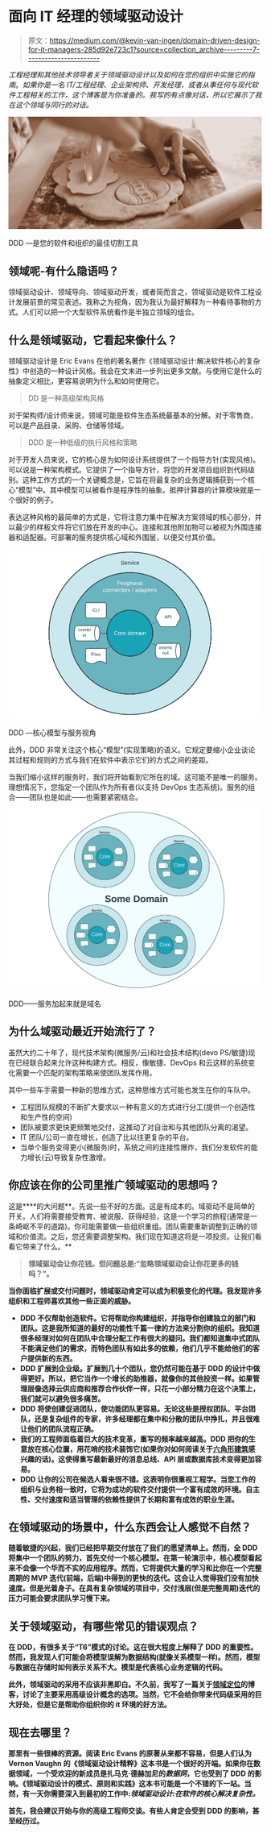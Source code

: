 # 面向 IT 经理的领域驱动设计

> 原文：<https://medium.com/@kevin-van-ingen/domain-driven-design-for-it-managers-285d92e723c1?source=collection_archive---------7----------------------->

*工程经理和其他技术领导者关于领域驱动设计以及如何在您的组织中实施它的指南*。*如果你是一名 IT/工程经理、企业架构师、开发经理，或者从事任何与现代软件工程相关的工作，这个博客是为你准备的。我写的有点像对话，所以它展示了我在这个领域与同行的对话。*

![](img/42f61099b2b5221d382a9143d271360a.png)

DDD —是您的软件和组织的最佳切割工具

## 领域呢-有什么隐语吗？

领域驱动设计、领域导向、领域驱动开发，或者简而言之，领域驱动是软件工程设计发展前景的常见表述。我称之为视角，因为我认为最好解释为一种看待事物的方式。人们可以把一个大型软件系统看作是半独立领域的组合。

## **什么是领域驱动，它看起来像什么？**

领域驱动设计是 Eric Evans 在他的著名著作《领域驱动设计:解决软件核心的复杂性》中创造的一种设计风格。我会在文末进一步列出更多文献。与使用它是什么的抽象定义相比，更容易说明为什么和如何使用它。

> DD 是一种高级架构风格

对于架构师/设计师来说，领域可能是软件生态系统最基本的分解。对于零售商，可以是产品目录、采购、仓储等领域。

> DDD 是一种低级的执行风格和策略

对于开发人员来说，它的核心是为如何设计系统提供了一个指导方针(实现风格)。可以说是一种架构模式。它提供了一个指导方针，将您的开发项目组织到代码级别。这种工作方式的一个关键概念是，它旨在将最复杂的业务逻辑捕获到一个核心“模型”中。其中模型可以被看作是程序性的抽象。抵押计算器的计算模块就是一个很好的例子。

表达这种风格的最简单的方式是，它将注意力集中在解决方案领域的核心部分，并以最少的样板文件将它们放在开发的中心。连接和其他附加物可以被视为外围连接器和适配器。可部署的服务提供核心域和外围层，以便交付其价值。

![](img/86dae8329e38ffbd20c5a4b8387b3737.png)

DDD —核心模型与服务视角

此外，DDD 非常关注这个核心“模型”(实现策略)的语义。它规定要缩小企业谈论其过程和规则的方式与我们在软件中表示它们的方式之间的差距。

当我们缩小这样的服务时，我们将开始看到它所在的域。这可能不是唯一的服务。理想情况下，您指定一个团队作为所有者(以支持 DevOps 生态系统)。服务的组合——团队也是如此——也需要紧密结合。

![](img/ae72c86b9b8d7d1d8ac5f3363498b544.png)

DDD——服务加起来就是域名

## 为什么域驱动最近开始流行了？

虽然大约二十年了，现代技术架构(微服务/云)和社会技术结构(devo PS/敏捷)现在已经联合起来允许这种构建方式。相反，像敏捷、DevOps 和云这样的系统变化需要一个匹配的架构策略来使团队发挥作用。

其中一些车手需要一种新的思维方式，这种思维方式可能也发生在你的车队中。

*   工程团队规模的不断扩大要求以一种有意义的方式进行分工(提供一个创造性和生产性的空间)
*   团队被要求更快更频繁地交付，这推动了对自治和与其他团队分离的渴望。
*   IT 团队/公司一直在增长，创造了比以往更复杂的平台。
*   当单个服务变得更小(微服务)时，系统之间的连接性爆炸，我们分发软件的能力增长(云)导致复杂性激增。

## 你应该在你的公司里推广领域驱动的思想吗？

这是****的大问题**。先说一些不好的方面。这是有成本的。域驱动不是简单的开关。人们将需要接受教育、被说服、获得经验，这是一个学习的旅程(通常是一条崎岖不平的道路)。你可能需要做一些组织重组。团队需要重新调整到正确的领域和价值流。之后，您还需要调整架构。我们现在知道这将是一项投资。让我们看看它带来了什么。**

> **领域驱动会让你花钱。但问题总是:“忽略领域驱动会让你花更多的钱吗？”。**

**当你面临扩展或交付问题时，领域驱动肯定可以成为积极变化的代理。我发现许多组织和工程师喜欢其他一些正面的威胁。**

*   **DDD 不仅帮助创造软件。它将帮助你构建组织，并指导你创建独立的部门和团队。这是我所知道的最好的功能性千篇一律的方法来分割你的组织。我知道很多经理对如何在团队中合理分配工作有很大的疑问。我们都知道集中式团队不能满足他们的需求，而特色团队有如此多的依赖，他们几乎不能给他们的客户提供新的东西。**
*   **DDD 扩展到企业级。扩展到几十个团队，您仍然可能在基于 DDD 的设计中做得更好。所以，把它当作一个增长的助推器，就像你的其他投资一样。如果管理层像选择云供应商和推荐合作伙伴一样，只花一小部分精力在这个决策上，我们就可以避免很多痛苦。**
*   **DDD 将使创建促进团队，使功能团队更容易。无论这些是授权团队、平台团队，还是复杂组件的专家，许多经理都在集中和分散的团队中挣扎，并且很难让他们的团队流程正确。**
*   **我们的工程师面临着巨大的技术变革，重写的频率越来越高。DDD 把你的生意放在核心位置，用花哨的技术装饰它(如果你对如何阅读关于[六角形建筑](https://en.wikipedia.org/wiki/Hexagonal_architecture_(software))感兴趣的话)。这使得重写最新最好的消息总线、API 层或数据库技术变得更加容易。**
*   **DDD 让你的公司在候选人看来很不错。这表明你很重视工程学。当您工作的组织与业务相一致时，它将为成功的软件交付提供一个富有成效的环境。自主性、交付速度和适当管理的依赖性提供了长期和富有成效的职业生涯。**

## ****在领域驱动的场景中，什么东西会让人感觉不自然？****

**随着敏捷的兴起，我们已经把早期交付放在了我们的愿望清单上。然而，全 DDD 将集中一个团队的努力，首先交付一个核心模型。在第一轮演示中，核心模型看起来不会像一个华而不实的应用程序。然而，它将提供大量的学习和比你在一个完整周期的 MVP 迭代(前端，后端)中得到的更快的迭代。这会让人觉得我们没有加快速度。但是光着身子。在具有复杂领域的项目中，交付浅层(但是完整周期)迭代的压力可能会要求团队学习慢下来。**

## ****关于领域驱动，有哪些常见的错误观点？****

**在 DDD，有很多关于“T6”模式的讨论。这在很大程度上解释了 DDD 的重要性。然而，我发现人们可能会将模型误解为数据结构(就像关系模型一样)。然而，模型与数据在存储时如何表示关系不大。模型是代表核心业务逻辑的代码。**

**此外，领域驱动的采用不应该非黑即白。不久前，我写了一篇关于[领域定位](https://medium.com/codex/domain-driven-design-ddd-or-just-domain-oriented-design-dod-9098abecd456)的博客，讨论了主要采用高级设计概念的选项。当然，它不会给你带来代码级采用的巨大好处，但是它是帮助你组织你的 it 环境的好方法。**

## **现在去哪里？**

**那里有一些很棒的资源。阅读 Eric Evans 的原著从来都不容易，但是人们认为 Vernon Vaughn 的《领域驱动设计精粹》这本书是一个很好的开端。如果你在数据领域，一个受欢迎的新成员是扎马克·德赫加尼的*数据网*，它也受到了 DDD 的影响。《领域驱动设计的模式、原则和实践》这本书可能是一个不错的下一站。当然，有一天你需要深入到最初的工作中:*领域驱动设计:在软件的核心解决复杂性。***

**首先，我会建议开始与你的高级工程师交谈。有些人肯定会受到 DDD 的影响，甚至经历过。**